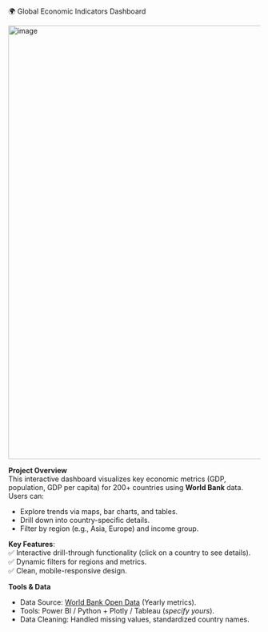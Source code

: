 🌍 Global Economic Indicators Dashboard  

<img width="1368" height="865" alt="image" src="https://github.com/user-attachments/assets/2642b6f1-b99b-48ec-a93f-a1d753b07804" />


**Project Overview**  
This interactive dashboard visualizes key economic metrics (GDP, population, GDP per capita) for 200+ countries using **World Bank** data. Users can:  
- Explore trends via maps, bar charts, and tables.  
- Drill down into country-specific details.  
- Filter by region (e.g., Asia, Europe) and income group.  

**Key Features**:  
✅ Interactive drill-through functionality (click on a country to see details).  
✅ Dynamic filters for regions and metrics.  
✅ Clean, mobile-responsive design.  

**Tools & Data**  
- Data Source: [World Bank Open Data](https://data.worldbank.org/) (Yearly metrics).  
- Tools: Power BI / Python + Plotly / Tableau (*specify yours*).  
- Data Cleaning: Handled missing values, standardized country names.  
